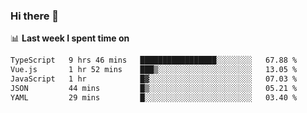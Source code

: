 ### Hi there 👋

<!--
**DBvc/DBvc** is a ✨ _special_ ✨ repository because its `README.md` (this file) appears on your GitHub profile.

Here are some ideas to get you started:

- 🔭 I’m currently working on ...
- 🌱 I’m currently learning ...
- 👯 I’m looking to collaborate on ...
- 🤔 I’m looking for help with ...
- 💬 Ask me about ...
- 📫 How to reach me: ...
- 😄 Pronouns: ...
- ⚡ Fun fact: ...
-->

📊 **Last week I spent time on**
<!--START_SECTION:waka-->

```txt
TypeScript   9 hrs 46 mins   █████████████████░░░░░░░░   67.88 %
Vue.js       1 hr 52 mins    ███▒░░░░░░░░░░░░░░░░░░░░░   13.05 %
JavaScript   1 hr            █▓░░░░░░░░░░░░░░░░░░░░░░░   07.03 %
JSON         44 mins         █▒░░░░░░░░░░░░░░░░░░░░░░░   05.21 %
YAML         29 mins         █░░░░░░░░░░░░░░░░░░░░░░░░   03.40 %
```

<!--END_SECTION:waka-->
